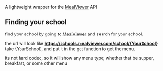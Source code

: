 A lightweight wrapper for the [MealViewer](https://mealviewer.com/) API

## Finding your school
find your school by going to [MealViewer](https://schools.mealviewer.com/) and search for your school.

the url will look like **https://schools.mealviewer.com/school/{YourSchool}**
take {YourSchool}, and put it in the get function to get the menu.

its not hard coded, so it will show any menu type; whether that be supper, breakfast, or some other menu